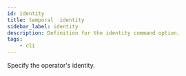 ```yaml
---
id: identity
title: temporal  identity
sidebar_label: identity
description: Definition for the identity command option.
tags:
	- cli
---
```


 Specify the operator's identity.

